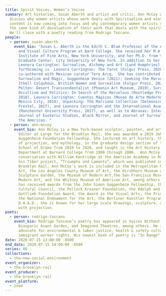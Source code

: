 ```yaml
---
title: Spirit Voices, Women’s Voices
summary: Art historian, Susan Aberth and artist and critic, Ann McCoy will
  discuss why women artists whose work deals with Spiritualism and esoteric
  content is now coming into focus and why contemporary women artists still face
  the same kind of devaluation of their work that deals with the spiritual.
  We'll close with a poetry reading from Rodrigo Toscano.
people:
  - person: susan-aberth
    event_bio: "Susan L. Aberth is the Edith C. Blum Professor of the Art History
      and Visual Culture Program at Bard College. She received her M.A. from the
      Institute of Fine Arts, New York University, and her Ph.D. from the
      Graduate Center, City University of New York. In addition to her 2004 book
      Leonora Carrington: Surrealism, Alchemy and Art (Lund Humphries),
      forthcoming is  Leonora Carrington: The Tarot (Fulgur Press, 2020)
      co-authored with Mexican curator Tere Arcq.  She has contributed to
      Surrealism and Magic, Guggenheim Venice (2021); Seeking the Marvelous:
      Ithell Colquhoun, British Women and Surrealism (Fulgur Press, 2021), Agnes
      Pelton: Desert Transcendentalist (Phoenix Art Museum, 2019), Surrealism,
      Occultism and Politics: In Search of the Marvelous (Routledge Press,
      2018), Leonora Carrington: Cuentos Magicos (Museo de Arte Moderno & INBA,
      Mexico City, 2018), Unpacking: The Marciano Collection (Delmonico Books,
      Prestel, 2017), and Leonora Carrington and the International Avant-Garde
      (Manchester University Press, 2017), as well as to Abraxas: International
      Journal of Esoteric Studies, Black Mirror, and Journal of Surrealism of
      the Americas. "
  - person: ann-mccoy
    event_bio: Ann McCoy is a New York-based sculptor, painter, and art critic, and
      Editor at Large for the Brooklyn Rail. She was awarded a 2019 John Simon
      Guggenheim Foundation Fellowship. She lectured on art history, the history
      of projection, and mythology, in the graduate design section of the Yale
      School of Drama from 2010 to 2020, and taught in the Art History
      Department at Barnard College from 1980 through 2000.  Ann McCoy did a
      conversation with William Kentridge at the American Academy in Rome for
      his Tiber project, “Triumphs and Laments”, which was published in the
      Brooklyn Rail. Ann McCoy’s work is included in the Metropolitan Museum of
      Art, the Los Angeles County Museum of Art, the Hirshhorn Museum and
      Sculpture Garden, the Museum of Modern Art,the San Francisco Museum of
      Modern Art, and the Whitney Museum of American Art, among others. McCoy
      has received awards from the John Simon Guggenheim Fellowship, the Asian
      Cultural Council, the Pollock Krasner Foundation, the Adolph and Esther
      Gottlieb Foundation Award, the Award in the Visual Arts, the Prix de Rome,
      the National Endowment for the Art, the Berliner Kunstler Program
      D.A.A.D.. She is known for her large scale drawings, sculpture, and work
      with projection.
poets:
  - person: rodrigo-toscano
    event_bio: Rodrigo Toscano’s poetry has appeared in Voices Without Borders,
      Diasporic Avant Gardes, and Imagined Theatres, among others. He is an
      advocate for environmental & labor justice, health & safety culture, and
      immigrant worker rights. His newest book of poetry is "In Range".
date: 2020-07-15 13:00:00 -0500
end_date: 2020-07-15 14:00:00 -0500
series: 86
collections:
  - the-new-social-environment
event_organizer:
  - the-brooklyn-rail
event_producer:
  - the-brooklyn-rail
event_platform:
  - zoom
---
```

